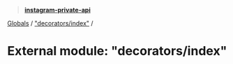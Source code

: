 > **[instagram-private-api](../README.md)**

[Globals](../README.md) / ["decorators/index"](_decorators_index_.md) /

# External module: "decorators/index"